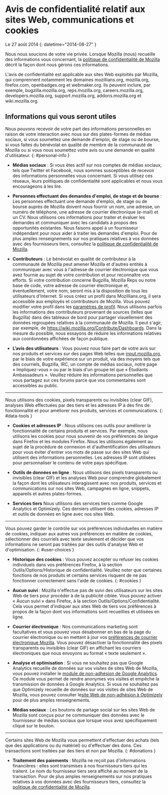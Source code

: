 # Avis de confidentialité relatif aux sites Web, communications et cookies

Le 27 août 2014
{: datetime="2014-08-27" }

Nous nous soucions de votre vie privée. Lorsque Mozilla (nous) recueille des informations vous concernant, la [politique de confidentialité de Mozilla](https://www.mozilla.org/privacy/) décrit la façon dont nous gérons ces informations.

L'avis de confidentialité est applicable aux sites Web exploités par Mozilla, qui comprennent notamment les domaines mozillians.org, mozilla.org, firefox.com, openbadges.org et webmaker.org. Ils peuvent inclure, par exemple, bugzilla.mozilla.org, reps.mozilla.org, careers.mozilla.org, developers.mozilla.org, support.mozilla.org, addons.mozilla.org et wiki.mozilla.org.

## Informations qui vous seront utiles

Nous pouvons recevoir de votre part des informations personnelles en raison de votre interaction avec nous sur des plates-formes de médias sociaux, si vous soumettez une demande d'emploi, de stage ou de bourse, si vous faites du bénévolat en qualité de membre de la communauté de Mozilla ou si vous nous soumettez votre avis ou une demande en qualité d'utilisateur. 
{: #personal-info }

* **Médias sociaux** : Si vous êtes actif sur nos comptes de médias sociaux, tels que Twitter et Facebook, nous sommes susceptibles de recevoir des informations personnelles vous concernant. Si vous utilisez ces réseaux, leurs politiques de confidentialité sont applicables et nous vous encourageons à les lire.  

* **Personnes effectuant des demandes d'emploi, de stage et de bourse** : Les personnes effectuant une demande d'emploi, de stage ou de bourse auprès de Mozilla doivent nous fournir un nom, une adresse, un numéro de téléphone, une adresse de courrier électronique (e-mail) et un CV. Nous utilisons ces informations pour traiter et évaluer les demandes et communiquer avec les candidats à propos des opportunités existantes. Nous faisons appel à un fournisseur indépendant pour nous aider à traiter les demandes d'emploi. Pour de plus amples renseignements sur nos pratiques relatives à vos données avec des fournisseurs tiers, consultez la [politique de confidentialité de Mozilla](https://www.mozilla.org/privacy/).

* **Contributeurs** : Le bénévolat en qualité de contributeur à la communauté de Mozilla peut amener Mozilla et d'autres entités à communiquer avec vous à l'adresse de courrier électronique que vous avez fournie au sujet de votre contribution et pour reconnaître vos efforts. Si votre contribution concerne Bugzilla, Mozilla Reps ou notre base de code, votre adresse de courrier électronique et, éventuellement, votre nom, seront mis à la disposition de tous les utilisateurs d'Internet. Si vous créez un profil dans Mozillians.org, il sera accessible aux employés et contributeurs de Mozilla. Vous pouvez modifier votre profil dans les [paramètres de profil](https://mozillians.org/user/edit). Nous utilisons parfois les informations des contributeurs provenant de sources (telles que Bugzilla) dans des tableaux de bord pour partager visuellement des données regroupées relatives à la communauté de Mozilla. Il peut s'agir, par exemple, de <https://wiki.mozilla.org/Contribute/Dashboards>. Dans la mesure du possible, nous essayons de réduire les informations relatives aux coordonnées affichées de façon publique.

* **L’avis des utilisateurs** :  Vous pouvez nous faire part de votre avis sur nos produits et services sur des pages Web telles que [input.mozilla.org](https://input.mozilla.org/), par le biais de votre expérience sur un produit, via des moyens tels que des courriels, Bugzilla, IRC, un compte de médias sociaux, notre page « Impliquez-vous » ou par le biais d'un groupe tel que « Étudiants Ambassadeurs ». Veuillez réduire les informations personnelles que vous partagez sur ces forums parce que vos commentaires sont accessibles au public.

---------------------------------------

Nous utilisons des cookies, pixels transparents ou invisibles (clear GIF), analyses Web effectuées par des tiers et les adresses IP à des fins de fonctionnalité et pour améliorer nos produits, services et communications. 
{: #data-tools }

* **Cookies et adresses IP** : Nous utilisons ces outils pour améliorer la fonctionnalité de certains produits et services. Par exemple, nous utilisons les cookies pour nous souvenir de vos préférences de langue dans Firefox et les modules Firefox. Nous les utilisons également au sujet de la procédure de connexion et d'authentification des utilisateurs pour vous éviter d'entrer vos mots de passe sur des sites Web qui utilisent des informations personnelles.  Les adresses IP sont utilisées pour personnaliser le contenu de votre pays spécifique.

* **Outils de données en ligne** : Nous utilisons des pixels transparents ou invisibles (clear GIF) et les analyses Web pour comprendre globalement la façon dont les utilisateurs interagissent avec nos produits, services et communications sur nos sites Web, campagnes en ligne, snippets, appareils et autres plates-formes. 

* **Services tiers** Nous utilisons des services tiers comme Google Analytics et Optimizely.  Ces derniers utilisent des cookies, adresses IP et outils de données en ligne avec nos sites Web.  

---------------------------------------

Vous pouvez garder le contrôle sur vos préférences individuelles en matière de cookies, indiquer aux autres vos préférences en matière de cookies, sélectionner des courriels avec texte seulement et décider que vos informations ne seront pas traitées par des outils d'analyse Web et d'optimisation. 
{: #user-choices }

* **Historique des cookies** : Vous pouvez accepter ou refuser les cookies individuels dans vos préférences Firefox, à la section Outils/Options/Historique de confidentialité. Veuillez noter que certaines fonctions de nos produits et certains services risquent de ne pas fonctionner correctement sans l'aide de cookies.
{: #cookies }

* **Aucun suivi** : Mozilla n'effectue pas de suivi des utilisateurs sur les sites Web de tiers pour procéder à de la publicité ciblée.  Vous pouvez activer « Aucun suivi » dans Firefox, à la section Outils/Options/Confidentialité. Cela vous permet d'indiquer aux sites Web de tiers vos préférences à propos de la façon dont vos informations sont recueillies et utilisées en ligne.  

* **Courrier électronique** : Nos communications marketing sont facultatives et vous pouvez vous désabonner en bas de la page du courrier électronique ou en mettant à jour vos [préférences de courrier électronique Mozilla](https://www.mozilla.org/newsletter/recovery/). Vous pouvez désactiver la fonctionnalité des pixels transparents ou invisibles (clear GIF) en affichant les courriers électroniques que nous envoyons au format « texte seulement ».  

* **Analyse et optimisation** : Si vous ne souhaitez pas que Google Analytics recueille de données sur vos visites de sites Web de Mozilla, vous pouvez installer le [module de non-adhésion de Google Analytics](https://tools.google.com/dlpage/gaoptout). Ce module vous permet de rendre anonymes vos visites et empêche la transmission de données à Google Analytics.
Si vous ne souhaitez pas que Optimizely recueille de données sur vos visites de sites Web de Mozilla, vous pouvez consulter le[site Web de non-adhésion à Optimizely ](https://www.optimizely.com/opt_out) pour de plus amples renseignements.

* **Médias sociaux** : Les boutons de partage social sur les sites Web de Mozilla sont conçus pour ne communiquer des données avec le fournisseur de médias sociaux que lorsque vous avez spécifiquement cliqué sur le bouton.

---------------------------------------

Certains sites Web de Mozilla vous permettent d'effectuer des achats (tels que des applications ou du matériel) ou d'effectuer des dons. Ces transactions sont traitées par des tiers et non par Mozilla.
{: #donations }

* **Traitement des paiements** :   Mozilla ne reçoit pas d'informations financières : elles sont transmises à nos fournisseurs tiers qui les traitent. Le nom du fournisseur tiers sera affiché au moment de la transaction.  Pour de plus amples renseignements sur nos pratiques relatives à vos données avec des fournisseurs tiers, consultez la [politique de confidentialité de Mozilla](https://www.mozilla.org/privacy/).

